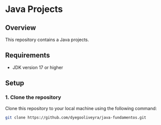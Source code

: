 # Java Projects

## Overview

This repository contains a Java projects.

## Requirements

- JDK version 17 or higher

## Setup

### 1. Clone the repository
Clone this repository to your local machine using the following command:

```bash
git clone https://github.com/dyegooliveyra/java-fundamentos.git
